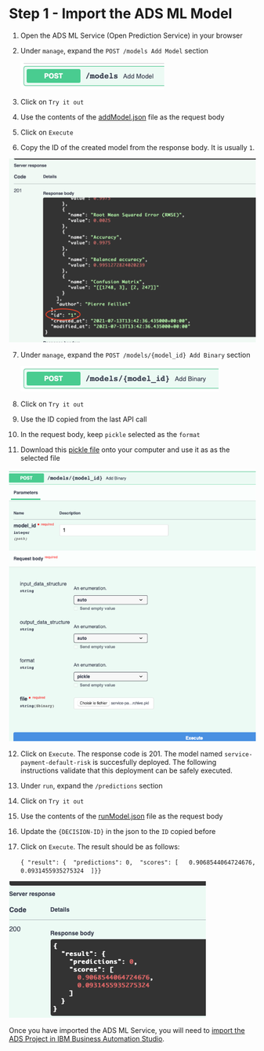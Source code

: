 # Step 1 - Import the ADS ML Model

1. Open the ADS ML Service (Open Prediction Service) in your browser

2. Under `manage`, expand the `POST /models Add Model` section

   ![image-20210601220850676](images/ads-ml-service-add-model.png)

3. Click on `Try it out`

4. Use the contents of the [addModel.json](Solution%20Exports/Automation%20Decision%20Services/ML/addModel.json) file as the request body

5. Click on `Execute`

6. Copy the ID of the created model from the response body. It is usually `1`.

  ![image-2021ID](images/ads-ml-model-id.png)

7. Under `manage`, expand the `POST /models/{model_id} Add Binary` section

   ![image-20210601221731687](images/ads-ml-service-add-model-binary.png)

8. Click on `Try it out`

9. Use the ID copied from the last API call

10. In the request body, keep `pickle` selected as the `format` 

11. Download this [pickle file](Solution%20Exports/Automation%20Decision%20Services/ML/service-payment-default-risk-v0-archive.pkl) onto your computer and use it as as the selected file

 ![image-2021Binary](images/ads-ml-add-binary.png)

12. Click on `Execute`. The response code is 201. The model named `service-payment-default-risk` is succesfully deployed. 
The following instructions validate that this deployment can be safely executed.

13. Under `run`, expand the `/predictions` section

14. Click on `Try it out`

15. Use the contents of the [runModel.json](Solution%20Exports/Automation%20Decision%20Services/ML/runModel.json) file as the request body

16. Update the `{DECISION-ID}` in the json to the `ID` copied before

17. Click on `Execute`. The result should be as follows:

    `{ "result": {  "predictions": 0,  "scores": [   0.9068544064724676,   0.0931455935275324  ]}}`

 ![image-2021Check](images/ads-ml-check.png)


Once you have imported the ADS ML Service, you will need to [import the ADS Project in IBM Business Automation Studio](Step%202%20-%20ADS%20Project.md).


